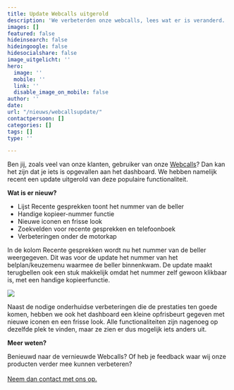 ```yaml
---
title: Update Webcalls uitgerold
description: 'We verbeterden onze webcalls, lees wat er is veranderd. '
images: []
featured: false
hideinsearch: false
hideingoogle: false
hidesocialshare: false
image_uitgelicht: ''
hero:
  image: ''
  mobile: ''
  link: ''
  disable_image_on_mobile: false
author: ''
date: 
url: "/nieuws/webcallsupdate/"
contactpersoon: []
categories: []
tags: []
type: ''

---
```

Ben jij, zoals veel van onze klanten, gebruiker van onze [Webcalls](https://www.callvoip.nl/telefonie/functionaliteiten/webcalls/)? Dan kan het zijn dat je iets is opgevallen aan het dashboard. We hebben namelijk recent een update uitgerold van deze populaire functionaliteit.

**Wat is er nieuw?**

* Lijst Recente gesprekken toont het nummer van de beller
* Handige kopieer-nummer functie
* Nieuwe iconen en frisse look
* Zoekvelden voor recente gesprekken en telefoonboek
* Verbeteringen onder de motorkap

In de kolom Recente gesprekken wordt nu het nummer van de beller weergegeven. Dit was voor de update het nummer van het belplan/keuzemenu waarmee de beller binnenkwam. De update maakt terugbellen ook een stuk makkelijk omdat het nummer zelf gewoon klikbaar is, met een handige kopieerfunctie.

![](https://res.cloudinary.com/callvoip/image/upload/v1652688050/gespreksgeschiedenis_qyqh0a.png)

Naast de nodige onderhuidse verbeteringen die de prestaties ten goede komen, hebben we ook het dashboard een kleine opfrisbeurt gegeven met nieuwe iconen en een frisse look. Alle functionaliteiten zijn nagenoeg op dezelfde plek te vinden, maar ze zien er dus mogelijk iets anders uit.

**Meer weten?**

Benieuwd naar de vernieuwde Webcalls? Of heb je feedback waar wij onze producten verder mee kunnen verbeteren?<br><br><a href="/contact" class="button">Neem dan contact met ons op.</a>
